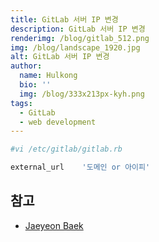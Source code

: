 ```yaml
---
title: GitLab 서버 IP 변경
description: GitLab 서버 IP 변경
renderimg: /blog/gitlab_512.png
img: /blog/landscape_1920.jpg
alt: GitLab 서버 IP 변경
author:
  name: Hulkong
  bio: ''
  img: /blog/333x213px-kyh.png
tags:
  - GitLab
  - web development
---
```


```bash
#vi /etc/gitlab/gitlab.rb

external_url    '도메인 or 아이피'
```

## 참고

- [Jaeyeon Baek](https://jybaek.tistory.com/562)
